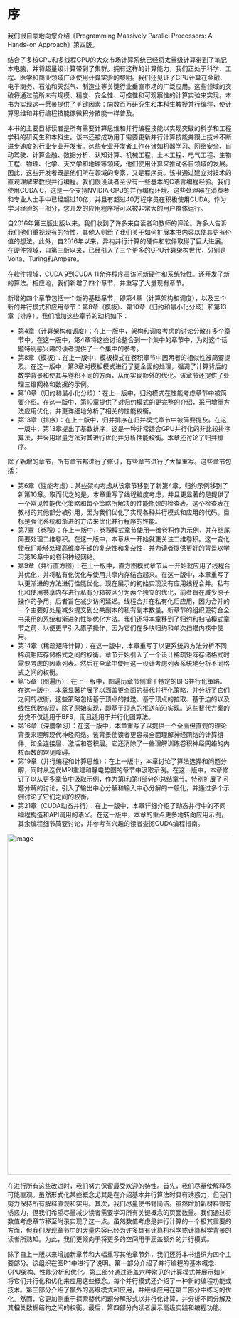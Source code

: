 # 序

我们很自豪地向您介绍《Programming Massively Parallel Processors: A Hands-on Approach》第四版。

结合了多核CPU和多线程GPU的大众市场计算系统已经将太量级计算带到了笔记本电脑，并将超量级计算带到了集群。拥有这样的计算能力，我们正处于科学、工程、医学和商业领域广泛使用计算实验的黎明。我们还见证了GPU计算在金融、电子商务、石油和天然气、制造业等关键行业垂直市场的广泛应用。这些领域的突破将通过前所未有规模、精度、安全性、可控性和可观察性的计算实验来实现。本书为实现这一愿景提供了关键因素：向数百万研究生和本科生教授并行编程，使计算思维和并行编程技能像微积分技能一样普及。

本书的主要目标读者是所有需要计算思维和并行编程技能以实现突破的科学和工程学科的研究生和本科生。该书还被成功用于需要更新并行计算技能并跟上技术不断进步速度的行业专业开发者。这些专业开发者工作在诸如机器学习、网络安全、自动驾驶、计算金融、数据分析、认知计算、机械工程、土木工程、电气工程、生物工程、物理、化学、天文学和地理等领域，他们使用计算来推动各自领域的发展。因此，这些开发者既是他们所在领域的专家，又是程序员。该书通过建立对技术的直观理解来教授并行编程。我们假设读者至少有一些基本的C语言编程经验。我们使用CUDA C，这是一个支持NVIDIA GPU的并行编程环境。这些处理器在消费者和专业人士手中已经超过10亿，并且有超过40万程序员在积极使用CUDA。作为学习经验的一部分，您开发的应用程序将可以被非常大的用户群体运行。

自2016年第三版出版以来，我们收到了许多来自读者和教师的评论。许多人告诉我们他们重视现有的特性，其他人则给了我们关于如何扩展本书内容以使其更有价值的想法。此外，自2016年以来，异构并行计算的硬件和软件取得了巨大进展。在硬件领域，自第三版以来，已经引入了三个更多的GPU计算架构世代，分别是Volta、Turing和Ampere。

在软件领域，CUDA 9到CUDA 11允许程序员访问新硬件和系统特性。还开发了新的算法。相应地，我们新增了四个章节，并重写了大量现有章节。

新增的四个章节包括一个新的基础章节，即第4章（计算架构和调度），以及三个新的并行模式和应用章节：第8章（模板）、第10章（归约和最小化分歧）和第13章（排序）。我们增加这些章节的动机如下：
- 第4章（计算架构和调度）：在上一版中，架构和调度考虑的讨论分散在多个章节中。在这一版中，第4章将这些讨论整合到一个集中的章节中，为对这个话题特别感兴趣的读者提供了一个集中的参考。
- 第8章（模板）：在上一版中，模板模式在卷积章节中因两者的相似性被简要提及。在这一版中，第8章对模板模式进行了更全面的处理，强调了计算背后的数学背景和使其与卷积不同的方面，从而实现额外的优化。该章节还提供了处理三维网格和数据的示例。
- 第10章（归约和最小化分歧）：在上一版中，归约模式在性能考虑章节中被简要介绍。在这一版中，第10章提供了对归约模式的更完整的介绍，采用增量方法应用优化，并更详细地分析了相关的性能权衡。
- 第13章（排序）：在上一版中，归并排序在归并模式章节中被简要提及。在这一版中，第13章提出了基数排序，这是一种非常适合GPU并行化的非比较排序算法，并采用增量方法对其进行优化并分析性能权衡。本章还讨论了归并排序。

除了新增的章节，所有章节都进行了修订，有些章节进行了大幅重写。这些章节包括：
- 第6章（性能考虑）：某些架构考虑从该章节移到了新第4章，归约示例移到了新第10章。取而代之的是，本章重写了线程粒度考虑，并且更显著的是提供了一个常见性能优化策略和每个策略所解决的性能瓶颈的检查表。这个检查表在教材的其他部分被引用，因为我们优化了实现各种并行模式和应用的代码。目标是强化系统和渐进的方法来优化并行程序的性能。
- 第7章（卷积）：在上一版中，卷积模式章节使用一维卷积作为示例，并在结尾简要处理二维卷积。在这一版中，本章从一开始就更关注二维卷积。这一变化使我们能够处理高维度平铺的复杂性和复杂性，并为读者提供更好的背景以学习第16章中的卷积神经网络。
- 第9章（并行直方图）：在上一版中，直方图模式章节从一开始就应用了线程合并优化，并将私有化优化与使用共享内存结合起来。在这一版中，本章重写了以更渐进的方法进行性能优化。现在展示的初始实现没有应用线程合并。私有化和使用共享内存进行私有分箱被区分为两个独立的优化，前者旨在减少原子操作的争用，后者旨在减少访问延迟。线程合并在私有化后应用，因为合并的一个主要好处是减少提交到公共副本的私有副本数量。新章节的组织更符合全书采用的系统和渐进的性能优化方法。我们还将本章移到了归约和扫描模式章节之前，以便更早引入原子操作，因为它们在多块归约和单次扫描内核中使用。
- 第14章（稀疏矩阵计算）：在这一版中，本章重写了以更系统的方法分析不同稀疏矩阵存储格式之间的权衡。章节开始引入了一个设计稀疏矩阵存储格式时需要考虑的因素列表。然后在全章中使用这一设计考虑列表系统地分析不同格式之间的权衡。
- 第15章（图遍历）：在上一版中，图遍历章节侧重于特定的BFS并行化策略。在这一版中，本章显著扩展了以涵盖更全面的替代并行化策略，并分析了它们之间的权衡。这些策略包括基于顶点的推送、基于顶点的拉取、基于边的以及线性代数实现，除了原始实现，即基于顶点的推送前沿实现。这些替代方案的分类不仅适用于BFS，而且适用于并行化图算法。
- 第16章（深度学习）：在这一版中，本章重写了以提供一个全面但直观的理论背景来理解现代神经网络。该背景使读者更容易全面理解神经网络的计算组件，如全连接层、激活和卷积层。它还消除了一些理解训练卷积神经网络的内核函数的常见障碍。
- 第19章（并行编程和计算思维）：在上一版中，本章讨论了算法选择和问题分解，同时从迭代MRI重建和静电势图的章节中汲取示例。在这一版中，本章修订了以从更多章节中汲取示例，作为第I和第II部分的总结章节。特别扩展了问题分解的讨论，引入了输出中心分解和输入中心分解的一般化，并通过多个示例讨论了它们之间的权衡。
- 第21章（CUDA动态并行）：在上一版中，本章详细介绍了动态并行中的不同编程构造和API调用的语义。在这一版中，本章的重点更多地转向应用示例，其余编程细节简要讨论，并参考有兴趣的读者查阅CUDA编程指南。

<img width="767" alt="image" src="https://github.com/user-attachments/assets/e35b70d6-b122-4383-9cfa-7853209376c4">

在进行所有这些改进时，我们努力保留最受欢迎的特性。首先，我们尽量使解释尽可能直观。虽然形式化某些概念尤其是在介绍基本并行算法时具有诱惑力，但我们努力保持所有解释直观和实用。其次，我们尽量使书籍简洁。虽然增加新材料很有诱惑力，但我们希望尽量减少读者需要学习所有关键概念的页面数量。我们通过将数值考虑章节移至附录实现了这一点。虽然数值考虑是并行计算的一个极其重要的方面，但我们发现章节中的大量内容已经为许多具有计算机科学或计算科学背景的读者所熟知。为此，我们更倾向于将更多的空间用于涵盖额外的并行模式。

除了自上一版以来增加新章节和大幅重写其他章节外，我们还将本书组织为四个主要部分。该组织在图P.1中进行了说明。第一部分介绍了并行编程的基本概念、GPU架构、性能分析和优化。第二部分通过涵盖六种常见的计算模式并展示如何将它们并行化和优化来应用这些概念。每个并行模式还介绍了一种新的编程功能或技术。第三部分介绍了额外的高级模式和应用，并继续应用在第二部分中练习的优化。然而，它更加侧重于探索替代问题分解形式以并行化计算，并分析不同分解及其相关数据结构之间的权衡。最后，第四部分向读者展示高级实践和编程功能。
